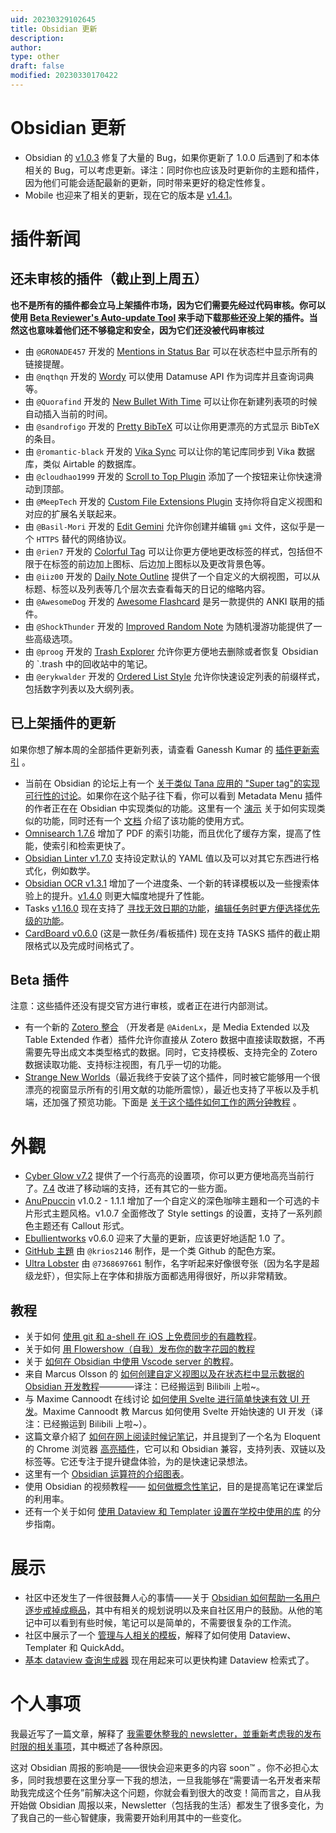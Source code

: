 ```yaml
---
uid: 20230329102645
title: Obsidian 更新
description: 
author: 
type: other
draft: false
modified: 20230330170422
---
```


# Obsidian 更新

- Obsidian 的 [v1.0.3](https://forum.obsidian.md/t/obsidian-release-v1-0-3/46219) 修复了大量的 Bug，如果你更新了 1.0.0 后遇到了和本体相关的 Bug，可以考虑更新。译注：同时你也应该及时更新你的主题和插件，因为他们可能会适配最新的更新，同时带来更好的稳定性修复。
- Mobile 也迎来了相关的更新，现在它的版本是 [v1.4.1](https://forum.obsidian.md/t/obsidian-mobile-v1-4-1/46216)。

# 插件新闻

## 还未审核的插件（截止到上周五）

**也不是所有的插件都会立马上架插件市场，因为它们需要先经过代码审核。你可以使用 [Beta Reviewer's Auto-update Tool](https://github.com/TfTHacker/obsidian42-brat) 来手动下载那些还没上架的插件。当然这也意味着他们还不够稳定和安全，因为它们还没被代码审核过**

- 由 `@GRONADE457` 开发的 [Mentions in Status Bar](https://github.com/GRONADE457/obsidian-mentions-in-status-bar) 可以在状态栏中显示所有的链接提醒。
- 由 `@nqthqn` 开发的 [Wordy](https://github.com/nqthqn/obsidian-wordy) 可以使用 Datamuse API 作为词库并且查询词典等。
- 由 `@Quorafind` 开发的 [New Bullet With Time](https://github.com/Quorafind/Obisidna-New-Bullet-With-Time) 可以让你在新建列表项的时候自动插入当前的时间。
- 由 `@sandrofigo` 开发的 [Pretty BibTeX](https://github.com/sandrofigo/obsidian-pretty-bibtex) 可以让你用更漂亮的方式显示 BibTeX 的条目。
- 由 `@romantic-black` 开发的 [Vika Sync](https://github.com/romantic-black/obsidain-vika-sync) 可以让你的笔记库同步到 Vika 数据库，类似 Airtable 的数据库。
- 由 `@cloudhao1999` 开发的 [Scroll to Top Plugin](https://github.com/cloudhao1999/obsidian-scroll-to-top-plugin) 添加了一个按钮来让你快速滑动到顶部。
- 由 `@MeepTech` 开发的 [Custom File Extensions Plugin](https://github.com/MeepTech/obsidian-custom-file-extensions-plugin) 支持你将自定义视图和对应的扩展名关联起来。
- 由 `@Basil-Mori` 开发的 [Edit Gemini](https://github.com/Basil-Mori/obsidian-edit-gemini) 允许你创建并编辑 `gmi` 文件，这似乎是一个 `HTTPS` 替代的网络协议。
- 由 `@rien7` 开发的 [Colorful Tag](https://github.com/rien7/obsidian-colorful-tag) 可以让你更方便地更改标签的样式，包括但不限于在标签的前边加上图标、后边加上图标以及更改背景色等。
- 由 `@iiz00` 开发的 [Daily Note Outline](https://github.com/iiz00/obsidian-daily-note-outline) 提供了一个自定义的大纲视图，可以从标题、标签以及列表等几个层次去查看每天的日记的缩略内容。
- 由 `@AwesomeDog` 开发的 [Awesome Flashcard](https://github.com/AwesomeDog/obsidian-awesome-flashcard) 是另一款提供的 ANKI 联用的插件。
- 由 `@ShockThunder` 开发的 [Improved Random Note](https://github.com/ShockThunder/improved-random-note) 为随机漫游功能提供了一些高级选项。
- 由 `@proog` 开发的 [Trash Explorer](https://github.com/proog/obsidian-trash-explorer) 允许你更方便地去删除或者恢复 Obsidian 的 `.trash 中的回收站中的笔记。
- 由 `@erykwalder` 开发的 [Ordered List Style](https://github.com/erykwalder/obsidian-list-style) 允许你快速设定列表的前缀样式，包括数字列表以及大纲列表。

## 已上架插件的更新

如果你想了解本周的全部插件更新列表，请查看 Ganessh Kumar 的 [插件更新索引](https://obsidian-plugin-stats.vercel.app/updates) 。

- 当前在 Obsidian 的论坛上有一个 [关于类似 Tana 应用的 "Super tag"的实现可行性的讨论](https://forum.obsidian.md/t/supertags-in-obsidian/)。如果你在这个贴子往下看，你可以看到 Metadata Menu 插件的作者正在在 Obsidian 中实现类似的功能。这里有一个 [演示](https://www.youtube.com/watch?v=I73uW8fqOZ8) 关于如何实现类似的功能，同时还有一个 [文档](https://mdelobelle.github.io/metadatamenu/) 介绍了该功能的使用方式。
- [Omnisearch 1.7.6](https://github.com/scambier/obsidian-omnisearch/compare/1.6.4...1.7.6) 增加了 PDF 的索引功能，而且优化了缓存方案，提高了性能，使索引和检索更快了。
- [Obsidian Linter v1.7.0](https://github.com/platers/obsidian-linter/releases/tag/1.7.0) 支持设定默认的 YAML 值以及可以对其它东西进行格式化，例如数学。
- [Obsidian OCR v1.3.1](https://github.com/MohrJonas/obsidian-ocr/releases/tag/1.3.1) 增加了一个进度条、一个新的转译模板以及一些搜索体验上的提升。[v1.4.0](https://github.com/MohrJonas/obsidian-ocr/releases/tag/1.4.0) 则更大幅度地提升了性能。
- Tasks [v1.16.0](https://github.com/obsidian-tasks-group/obsidian-tasks/releases/tag/1.16.0) 现在支持了 [寻找无效日期的功能](https://obsidian-tasks-group.github.io/obsidian-tasks/queries/filters/#finding-tasks-with-invalid-dates)，[编辑任务时更方便选择优先级的功能](https://obsidian-tasks-group.github.io/obsidian-tasks/getting-started/create-or-edit-task/#introduction)。
- [CardBoard v0.6.0](https://github.com/roovo/obsidian-card-board) (这是一款任务/看板插件) 现在支持 TASKS 插件的截止期限格式以及完成时间格式了。

## Beta 插件

注意：这些插件还没有提交官方进行审核，或者正在进行内部测试。

- 有一个新的 [Zotero 整合](https://obzt.aidenlx.top/getting-started/install/) （开发者是 `@AidenLx`，是 Media Extended 以及 Table Extended 作者）插件允许你直接从 Zotero 数据中直接读取数据，不再需要先导出成文本类型格式的数据。同时，它支持模板、支持完全的 Zotero 数据读取功能、支持标注视图，有几乎一切的功能。
- [Strange New Worlds](https://github.com/TfTHacker/obsidian42-strange-new-worlds)（最近我终于安装了这个插件，同时被它能够用一个很漂亮的视窗显示所有的引用文献的功能所震惊），最近也支持了平板以及手机端，还加强了预览功能。下面是 [关于这个插件如何工作的两分钟教程](https://youtu.be/i08ksJ-nK9c) 。

# 外觀

- [Cyber Glow v7.2](https://github.com/ArtexJay/Obsidian-CyberGlow/releases/tag/v7.2) 提供了一个行高亮的设置项，你可以更方便地高亮当前行了。[7.4](https://github.com/ArtexJay/Obsidian-CyberGlow/releases/tag/v7.4) 改进了移动端的支持，还有其它的一些方面。
- [AnuPpuccin](https://github.com/anubisnekhet/anuppuccin) v1.0.2 - 1.1.1 增加了一个自定义的深色咖啡主題和一个可选的卡片形式主题风格。v1.0.7 全面修改了 Style settings 的设置，支持了一系列颜色主题还有 Callout 形式。
- [Ebullientworks](https://github.com/ebullient/obsidian-theme-ebullientworks) v0.6.0 迎来了大量的更新，应该更好地适配 1.0 了。
- [GitHub 主題](https://github.com/krios2146/obsidian-github) 由 `@krios2146` 制作，是一个类 Github 的配色方案。
- [Ultra Lobster](https://github.com/7368697661/Ultra-Lobster) 由 `@7368697661` 制作，名字听起来好像很夸张（因为名字是超级龙虾），但实际上在字体和排版方面都选用得很好，所以非常精致。

## 教程

- 关于如何 [使用 git 和 a-shell 在 iOS 上免费同步的有趣教程](< https://forum.obsidian.md/t/mobile-automatic-sync-with-github-on-ios-for-free-via-a-shell/46150>)。
- 关于如何 [用 Flowershow（自我）发布你的数字花园的教程](https://flowershow.app/docs/publish-tutorial)
- 关于 [如何在 Obsidian 中使用 Vscode server 的教程](https://www.reddit.com/r/ObsidianMD/comments/yfxdlb/vs_codeserver_in_obsidian/)。
- 来自 Marcus Olsson 的 [如何创建自定义视图以及在状态栏中显示数据的 Obsidian 开发教程](https://youtu.be/zR86pftlOsg)————译注：已经搬运到 Bilibili 上啦~。
- 与 Maxime Cannoodt 在线讨论 [如何使用 Svelte 进行简单快速有效 UI 开发](https://youtu.be/mCF80HBfUWA)。Maxime Cannoodt 教 Marcus 如何使用 Svelte 开始快速的 UI 开发（译注：已经搬运到 Bilibili 上啦~）。
- 这篇文章介紹了 [如何在网上阅读时候记笔记](https://beingpax.medium.com/a-better-web-highlighter-for-obsidian-82428c634a24)，并且提到了一个名为 Eloquent 的 Chrome 浏览器 [高亮插件](https://eloquent.works/)，它可以和 Obsidian 兼容，支持列表、双链以及标签等。它还专注于提升键盘体验，为的是快速记录想法。
- 这里有一个 [Obsidian 运算符的介绍图表](https://twitter.com/heymichellemac/status/1585980871248867328)。
- 使用 Obsidian 的视频教程—— [如何做概念性笔记](https://www.youtube.com/watch?v=PuqGjNJMiZQ)，目的是提高笔记在课堂后的利用率。
- 还有一个关于如何 [使用 Dataview 和 Templater 设置在学校中使用的库](https://www.youtube.com/watch?v=0UTzpIdLbVo) 的分步指南。

# 展示

- 社区中还发生了一件很鼓舞人心的事情——关于 [Obsidian 如何帮助一名用户逐步戒掉成瘾品](https://www.reddit.com/r/ObsidianMD/comments/yakp6u/in_a_way_my_experience_with_pkm_and_obsidian_has/)，其中有相关的规划说明以及来自社区用户的鼓励。从他的笔记中可以看到有些时候，笔记可以是简单的，不需要很复杂的工作流。
- 社区中展示了一个 [管理与人相关的模板](https://dannb.org/blog/2022/obsidian-people-note-template/)，解释了如何使用 Dataview、Templater 和 QuickAdd。
- [基本 dataview 查询生成器](https://s-blu.github.io/basic-dataview-query-builder/) 现在用起来可以更快构建 Dataview 检索式了。

# 个人事项

我最近写了一篇文章，解释了 [我需要休整我的 newsletter，並重新考虑我的发布时限的相关事项](https://newsletter.eleanorkonik.com/state-of-the-eleanor-01/)，其中概述了各种原因。

这对 Obsidian 周报的影响是——很快会迎来更多的内容 soon™ 。你不必担心太多，同时我想要在这里分享一下我的想法，一旦我能够在“需要请一名开发者来帮助我完成这个任务”前解决这个问题，你就会看到很大的改变！简而言之，自从我开始做 Obsidian 周报以来，Newsletter（包括我的生活）都发生了很多变化，为了我自己的一些心智健康，我需要开始利用其中的一些变化。
